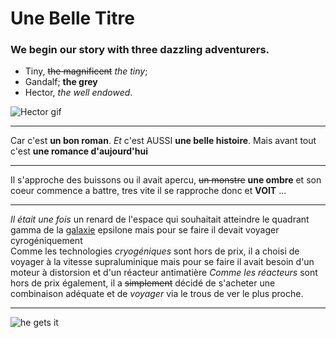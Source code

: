# Une Belle Titre

### We begin our story with three dazzling adventurers.
* Tiny, ~~the magnificent~~ *the tiny*;
* Gandalf; __the grey__
* Hector, *the well endowed*.

![Hector gif](https://66.media.tumblr.com/d8a698faf403e809a9ad94ced9e5c02d/tumblr_mnfag86Exd1qb05aco1_250.gifv)

---

Car c'est __un bon roman__.
*Et* c'est AUSSI __une belle histoire__.
Mais avant tout c'est __une romance d'aujourd'hui__

---

Il s'approche des buissons ou il avait apercu,
~~un monstre~~ __une ombre__ et son coeur commence a battre,
tres vite il se rapproche donc et **VOIT** ...

---

*Il était une fois* un renard de l'espace qui souhaitait atteindre le quadrant gamma de la [galaxie](https://fr.wikipedia.org/wiki/Galaxie) epsilone mais pour se faire il devait voyager cyrogéniquement  
Comme les technologies *cryogéniques* sont hors de prix, il a choisi de voyager à la vitesse supraluminique mais pour se faire il avait besoin d'un moteur à distorsion et  d'un réacteur antimatière 
*Comme les réacteurs* sont hors de prix également, il a ~~simplement~~ décidé de s'acheter une combinaison adéquate et de *voyager* via le trous de ver le plus proche. 

---

![he gets it](https://bit.ly/2YstgDU)
